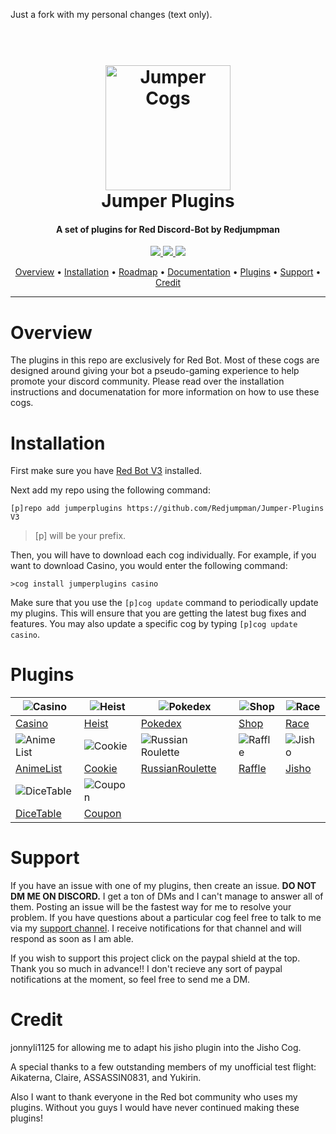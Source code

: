 Just a fork with my personal changes (text only).

<h1 align="center">
  <br>
  <a href="https://github.com/Redjumpman/Jumper-Cogs/"><img src="http://pressthebuttons.typepad.com/.a/6a00d83452033569e2011570acd014970b-800wi" alt="Jumper Cogs" width="200"></a>
  <br>
  Jumper Plugins
  <br>
</h1>

<h4 align="center">A set of plugins for Red Discord-Bot by Redjumpman</h4>

<p align="center">
  <a href="https://paypal.me/redjumpman">
    <img src="https://img.shields.io/badge/paypal-donate-red.svg">
  </a>
  <a href="https://www.python.org/downloads/release/python-366/"><img src="https://img.shields.io/badge/Made%20With-Python%203.6-blue.svg?style=for-the-badge">
</a>
  <a href="https://github.com/Cog-Creators/Red-DiscordBot">
      <img src="https://img.shields.io/badge/Discord-Red%20Bot-red.svg">
  </a>
</p>

<p align="center">
  <a href="#overview">Overview</a> •
  <a href="#installation">Installation</a> •
  <a href="https://github.com/Redjumpman/Jumper-Plugins/projects">Roadmap</a> •
  <a href="https://github.com/Redjumpman/Jumper-Plugins/wiki">Documentation</a> •
  <a href="#plugins">Plugins</a> •
  <a href="#support">Support</a> •
  <a href="#credit">Credit</a>
</p>

---
# Overview
The plugins in this repo are exclusively for Red Bot. Most of these cogs are designed around giving your bot a pseudo-gaming experience to help promote your discord community. Please read over the installation instructions and documenatation for more information on how to use these cogs.

# Installation
First make sure you have [Red Bot V3](https://github.com/Cog-Creators/Red-DiscordBot/tree/V3/develop) installed.

Next add my repo using the following command:  

`[p]repo add jumperplugins https://github.com/Redjumpman/Jumper-Plugins V3`    

> [p] will be your prefix.

Then, you will have to download each cog individually. For example, if you want to download Casino, you would enter the following command:

`>cog install jumperplugins casino`

Make sure that you use the `[p]cog update` command to periodically update my plugins. This will ensure that you are getting the latest bug fixes and features. You may also update a specific cog by typing `[p]cog update casino`.


# Plugins

| ![Casino](https://i.imgur.com/vkpfJug.png)                               | ![Heist](https://i.imgur.com/r1ln0DH.png)                          | ![Pokedex](https://i.imgur.com/9PDfJi1.png)                                          | ![Shop](https://cdn3.iconfinder.com/data/icons/shopping-icons-14/128/17_Store-128.png) | ![Race](https://i.imgur.com/RtDpIqP.png)                         |
|--------------------------------------------------------------------------|--------------------------------------------------------------------|--------------------------------------------------------------------------------------|----------------------------------------------------------------------------------------|------------------------------------------------------------------|
| [Casino](https://github.com/Redjumpman/Jumper-Plugins/wiki/Casino-RedV3) | [Heist](https://github.com/Redjumpman/Jumper-Plugins/wiki/Heist)   | [Pokedex](https://github.com/Redjumpman/Jumper-Plugins/wiki/Pokedex-RedV3)           | [Shop](https://github.com/Redjumpman/Jumper-Plugins/wiki/Shop-Red-V3)                  | [Race]()                                                         |
| ![Anime List](https://i.imgur.com/nq0RLrd.png)                           | ![Cookie](https://i.imgur.com/K7d1Bnj.png)                         | ![Russian Roulette](https://i.imgur.com/c8AUxpF.png)                                 | ![Raffle](https://i.imgur.com/nFEY62O.png)                                             | ![Jisho](https://i.imgur.com/mEfCe2G.png)                        |
| [AnimeList](https://github.com/Redjumpman/Jumper-Plugins/wiki/Animelist) | [Cookie]()                                                         | [RussianRoulette](https://github.com/Redjumpman/Jumper-Plugins/wiki/Russianroulette) | [Raffle](https://github.com/Redjumpman/Jumper-Plugins/wiki/Raffle-RedV3)               | [Jisho](https://github.com/Redjumpman/Jumper-Plugins/wiki/Jisho) |
| ![DiceTable](https://i.imgur.com/0kIaU1s.png)                            | ![Coupon](https://i.imgur.com/1oDD3T9.png)                         |                                                                                      |                                                                                        |                                                                  |
| [DiceTable](https://github.com/Redjumpman/Jumper-Plugins/wiki/Dicetable) | [Coupon](https://github.com/Redjumpman/Jumper-Plugins/wiki/Coupon) |                                                                                      |                                                                                        |                                                                  |

# Support
If you have an issue with one of my plugins, then create an issue. **DO NOT DM ME ON DISCORD.** I get a ton of DMs and I can't manage to answer all of them. Posting an issue will be the fastest way for me to resolve your problem. If you have questions about a particular cog feel free to talk to me via my [support channel](https://discord.gg/c6HQUb7). I receive notifications for that channel and will respond as soon as I am able. 

If you wish to support this project click on the paypal shield at the top. Thank you so much in advance!! I don't recieve any sort of paypal notifications at the moment, so feel free to send me a DM.

# Credit
jonnyli1125 for allowing me to adapt his jisho plugin into the Jisho Cog.

A special thanks to a few outstanding members of my unofficial test flight: Aikaterna, Claire, ASSASSIN0831, and Yukirin.

Also I want to thank everyone in the Red bot community who uses my plugins. Without you guys I would have never continued making these plugins!
